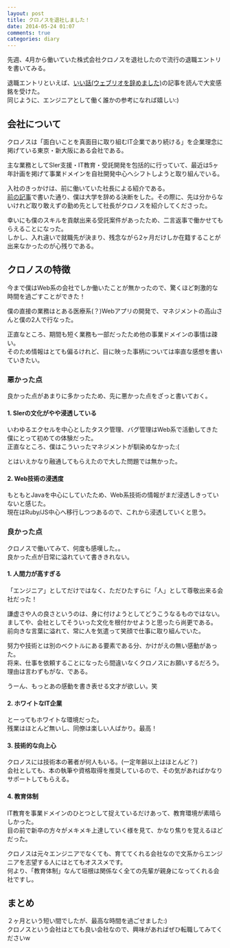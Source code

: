 ```yaml
---
layout: post
title: クロノスを退社しました！
date: 2014-05-24 01:07
comments: true
categories: diary
---
```


先週、4月から働いていた株式会社クロノスを退社したので流行の退職エントリを書いてみる。

退職エントリといえば、[いい話(ウェブリオを辞めました)]( http://d.hatena.ne.jp/takeda25/touch/20140407/1396864651 )の記事を読んで大変感銘を受けた。  
同じように、エンジニアとして働く誰かの参考になれば嬉しい:)

## 会社について

クロノスは「面白いことを真面目に取り組むIT企業であり続ける」を企業理念に掲げている東京・新大阪にある会社である。

主な業務としてSler支援・IT教育・受託開発を包括的に行っていて、最近は5ヶ年計画を掲げて事業ドメインを自社開発中心へシフトしようと取り組んでいる。

入社のきっかけは、前に働いていた社長による紹介である。  
[前の記事](/blog/blog/i-im-join-for-this-company.html)で書いた通り、僕は大学を辞める決断をした。その際に、先は分からないけれど取り敢えずの勤め先として社長がクロノスを紹介してくださった。

幸いにも僕のスキルを貢献出来る受託案件があったため、二言返事で働かせてもらえることになった。  
しかし、入れ違いで就職先が決まり、残念ながら2ヶ月だけしか在籍することが出来なかったのが心残りである。

## クロノスの特徴

今まで僕はWeb系の会社でしか働いたことが無かったので、驚くほど刺激的な時間を過ごすことができた！

僕の直接の業務はとある医療系(？)Webアプリの開発で、マネジメントの高山さんと僕の2人で行なった。

正直なところ、期間も短く業務も一部だったため他の事業ドメインの事情は疎い。  
そのため情報はとても偏るけれど、目に映った事柄については率直な感想を書いていきたい。

### 悪かった点

良かった点があまりに多かったため、先に悪かった点をざっと書いておく。

#### 1. Slerの文化がやや浸透している

いわゆるエクセルを中心としたタスク管理、バグ管理はWeb系で活動してきた僕にとって初めての体験だった。  
正直なところ、僕はこういったマネジメントが馴染めなかった:(

とはいえかなり融通してもらえたので大した問題では無かった。

#### 2. Web技術の浸透度

もともとJavaを中心にしていたため、Web系技術の情報がまだ浸透しきっていないと感じた。  
現在はRuby/JS中心へ移行しつつあるので、これから浸透していくと思う。

### 良かった点

クロノスで働いてみて、何度も感嘆した。。  
良かった点が日常に溢れていて書ききれない。

#### 1. 人間力が高すぎる

「エンジニア」としてだけではなく、ただひたすらに「人」として尊敬出来る会社だった！

謙虚さや人の良さというのは、身に付けようとしてどうこうなるものではない。ましてや、会社としてそういった文化を根付かせようと思ったら尚更である。  
前向きな言葉に溢れて、常に人を気遣って笑顔で仕事に取り組んでいた。

努力や技術とは別のベクトルにある要素である分、かけがえの無い感動があった。  
将来、仕事を依頼することになったら間違いなくクロノスにお願いするだろう。理由は言わずもがな、である。

うーん、もっとあの感動を書き表せる文才が欲しい。笑

#### 2. ホワイトなIT企業

とーってもホワイトな環境だった。  
残業はほとんど無いし、同僚は楽しい人ばかり。最高！

#### 3. 技術的な向上心

クロノスには技術本の著者が何人もいる。(一定年齢以上はほとんど？)  
会社としても、本の執筆や資格取得を推奨しているので、その気があればかなりサポートしてもらえる。

#### 4. 教育体制

IT教育を事業ドメインのひとつとして捉えているだけあって、教育環境が素晴らしかった。  
目の前で新卒の方々がメキメキ上達していく様を見て、かなり焦りを覚えるほどだった。

クロノスは元々エンジニアでなくても、育ててくれる会社なので文系からエンジニアを志望する人にはとてもオススメです。  
何より、「教育体制」なんて垣根は関係なく全ての先輩が親身になってくれる会社ですし。

## まとめ

２ヶ月という短い間でしたが、最高な時間を過ごせました:)  
クロノスという会社はとても良い会社なので、興味があればぜひ転職してみてくださいw
